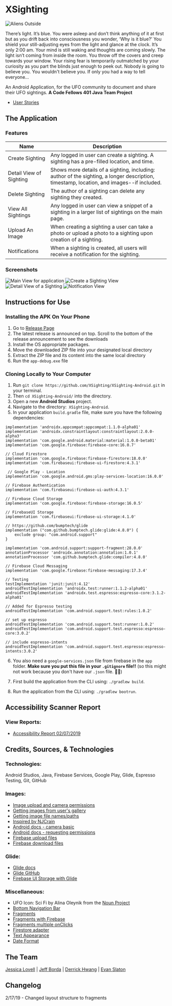 # XSighting
![Aliens Outside](assets/alien-out-window.jpg)

There’s light. It’s blue. You were asleep and don’t think anything of it at first but as you drift back into consciousness you wonder, ‘Why is it blue?’ You shield your still-adjusting eyes from the light and glance at the clock. It’s only 2:00 am. Your mind is still waking and thoughts are coming slowly. The light isn’t coming from inside the room. You throw off the covers and creep towards your window. Your rising fear is temporarily outmatched by your curiosity as you part the blinds just enough to peek out. Nobody is going to believe you. You wouldn't believe you. If only you had a way to tell everyone…

An Android Application, for the UFO community to document and share their UFO sightings. **A Code Fellows 401 Java Team Project**

- [User Stories](https://gist.github.com/evanslaton/c3e272dbf7c0745f37f700df1de534ab)

## The Application
### Features
Name | Description
---- | -----------
Create Sighting | Any logged in user can create a sighting. A sighting has a pre-filled location, and time.
Detail View of Sighting | Shows more details of a sighting, including: author of the sighting, a longer description, timestamp, location, and images--if included.
Delete Sighting | The author of a sighting can delete any sighting they created.
View All Sightings | Any logged in user can view a snippet of a sighting in a larger list of sightings on the main page.
Upload An Image | When creating a sighting a user can take a photo or upload a photo to a sighting upon creation of a sighting.
Notifications | When a sighting is created, all users will receive a notification for the sighting.

### Screenshots
![Main View for application](./imgs/main.png)
![Create a Sighting View](./imgs/report-sighting.png)
![Detail View of a Sighting](./imgs/view-sighting.png)
![Notification View](./imgs/notification.png)

## Instructions for Use
### Installing the APK On Your Phone
1. Go to [Release Page](https://github.com/XSighting/XSighting-Android/releases)
2. The latest release is announced on top. Scroll to the bottom of the release announcement to see the downloads
3. Install the OS appropriate packages. 
4. Move the downloaded ZIP file into your designated local directory
5. Extract the ZIP file and its content into the same local directory
6. Run the `app-debug.exe` file


### Cloning Locally to Your Computer
1. Run `git clone https://github.com/XSighting/XSighting-Android.git` in your terminal.
2. Then `cd XSighting-Android/` into the directory.
3. Open a new **Android Studios** project.
4. Navigate to the directory:` XSighting-Android`.
5. In your application `build.gradle` file, make sure you have the following dependencies:
  ```implementation fileTree(dir: 'libs', include: ['*.jar'])
  implementation 'androidx.appcompat:appcompat:1.1.0-alpha01'
  implementation 'androidx.constraintlayout:constraintlayout:2.0.0-alpha3'
  implementation 'com.google.android.material:material:1.0.0-beta01'
  implementation 'com.google.firebase:firebase-core:16.0.7'

  // Cloud Firestore
  implementation 'com.google.firebase:firebase-firestore:18.0.0'
  implementation 'com.firebaseui:firebase-ui-firestore:4.3.1'

   // Google Play - Location
  implementation 'com.google.android.gms:play-services-location:16.0.0'

  // Firebase Authentication
  implementation 'com.firebaseui:firebase-ui-auth:4.3.1'

  // Firebase Cloud Storage
  implementation 'com.google.firebase:firebase-storage:16.0.5'

  // FirebaseUI Storage
  implementation 'com.firebaseui:firebase-ui-storage:4.1.0'

  // https://github.com/bumptech/glide
  implementation ("com.github.bumptech.glide:glide:4.8.0") {
      exclude group: "com.android.support"
  }

  implementation 'com.android.support:support-fragment:28.0.0'
  annotationProcessor 'androidx.annotation:annotation:1.0.1'
  annotationProcessor 'com.github.bumptech.glide:compiler:4.8.0'

  // Firebase Cloud Messaging
  implementation 'com.google.firebase:firebase-messaging:17.3.4'

  // Testing
  testImplementation 'junit:junit:4.12'
  androidTestImplementation 'androidx.test:runner:1.1.2-alpha01'
  androidTestImplementation 'androidx.test.espresso:espresso-core:3.1.2-alpha01'

  // Added for Espresso testing
  androidTestImplementation 'com.android.support.test:rules:1.0.2'

  // set up espresso
  androidTestImplementation 'com.android.support.test:runner:1.0.2'
  androidTestImplementation 'com.android.support.test.espresso:espresso-core:3.0.2'

// include espresso-intents
  androidTestImplementation 'com.android.support.test.espresso:espresso-intents:3.0.2'
  ```

6. You also need a `google-services.json` file from firebase in the `app` folder. **Make sure you put this file in your `.gitignore` file!!** (so this might not work because you don't have our `.json` file. :woman_shrugging:)

7. First build the application from the CLI using: `./gradlew build`.
8. Run the application from the CLI using: `./gradlew bootrun`.

## Accessibility Scanner Report
### View Reports:
* [Accessibility Report 02/07/2019](assets/accessibility_report/accessibility_report_0202219)

## Credits, Sources, & Technologies
### Technologies:
Android Studios, Java, Firebase Services, Google Play, Glide, Espresso Testing, Git, GitHub
### Images:
* [Image upload and camera permissions](https://stackoverflow.com/questions/32052587/android-studio-permissions-for-image-upload)
* [Getting images from user's gallery](https://stackoverflow.com/questions/5309190/android-pick-images-from-gallery)
* [Getting image file names/paths](https://stackoverflow.com/questions/3401579/get-filename-and-path-from-uri-from-mediastore)
* [Inspired by NJCrain](https://github.com/NJCrain/health-tracker/blob/master/app/src/main/java/com/njcrain/android/healthtracker/activity/ProfileActivity.java)
* [Android docs - camera basic](https://developer.android.com/training/camera/photobasics)
* [Android docs - requesting permissions](https://developer.android.com/training/permissions/requesting)
* [Firebase upload files](https://firebase.google.com/docs/storage/android/upload-files)
* [Firebase download files](https://firebase.google.com/docs/storage/android/download-files)

### Glide:
  * [Glide docs](http://bumptech.github.io/glide/doc/download-setup.html)
  * [Glide GitHub](https://github.com/bumptech/glide)
  * [Firebase UI Storage with Glide](https://github.com/firebase/FirebaseUI-Android/blob/master/storage/README.md)

### Miscellaneous:
* UFO Icon: Sci Fi by Alina Oleynik from the [Noun Project](https://thenounproject.com/)
* [Bottom Navigation Bar](https://guides.codepath.com/android/Bottom-Navigation-Views)
* [Fragments](https://www.androidhive.info/2017/12/android-working-with-bottom-navigation/)
* [Fragments with Firebase](https://medium.com/@dekoservidoni/realtime-chats-with-firebase-in-android-a2a131f94e0c)
* [Fragments multiple onClicks](https://stackoverflow.com/questions/35788127/multiple-buttons-in-fragment-how-to-redirect-to-a-different-layout)
* [Firestore adapter](https://codinginflow.com/tutorials/android/firebaseui-firestorerecycleradapter/part-3-firestorerecycleradapter)
* [Text Appearance](https://gist.github.com/webserveis/c8c7e001c617829caa61dae385113e00)
* [Date Format](https://docs.oracle.com/javase/7/docs/api/java/text/SimpleDateFormat.html)

## The Team
[Jessica Lovell](https://github.com/JessLovell) | [Jeff Borda](https://github.com/jeffborda) | [Derrick Hwang](https://github.com/derrickhwang21) | [Evan Slaton](https://github.com/evanslaton)

## Changelog
2/17/19 - Changed layout structure to fragments
